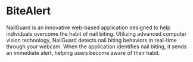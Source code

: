 # BiteAlert
NailGuard is an innovative web-based application designed to help individuals overcome the habit of nail biting. Utilizing advanced computer vision technology, NailGuard detects nail biting behaviors in real-time through your webcam. When the application identifies nail biting, it sends an immediate alert, helping users become aware of their habit.
